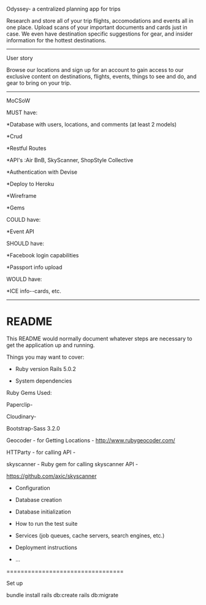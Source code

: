 
Odyssey- a centralized planning app for trips

Research and store all of your trip flights, accomodations and events all in one place. Upload scans of your important documents and cards just in case. We even have destination specific suggestions for gear, and insider information for the hottest destinations.

*************************************

User story

Browse our locations and sign up for an account to gain access to our exclusive content on destinations, flights, events, things to see and do, and gear to bring on your trip.

************************************
MoCSoW

MUST have:


  *Database with users, locations, and comments (at least 2 models)

  *Crud

  *Restful Routes

  *API's :Air BnB, SkyScanner, ShopStyle Collective

  *Authentication with Devise

  *Deploy to Heroku

  *Wireframe
  
  *Gems
  
COULD have:
  
  
   *Event API
   
SHOULD have:
  
  
   *Facebook login capabilities
  
   *Passport info upload
   
   
WOULD have:


   *ICE info--cards, etc.

***************************************





# README

This README would normally document whatever steps are necessary to get the
application up and running.

Things you may want to cover:

* Ruby version
Rails 5.0.2

* System dependencies

Ruby Gems Used:

Paperclip-

Cloudinary-

Bootstrap-Sass 3.2.0

Geocoder - for Getting Locations - http://www.rubygeocoder.com/

HTTParty - for calling API - 

skyscanner - Ruby gem for calling skyscanner API - 

https://github.com/axic/skyscanner

* Configuration

* Database creation

* Database initialization

* How to run the test suite

* Services (job queues, cache servers, search engines, etc.)

* Deployment instructions

* ...



=================================


Set up

bundle install
rails db:create
rails db:migrate

